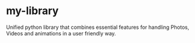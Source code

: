 # my-library
Unified python library that combines essential features for handling 
     Photos, Videos and animations in a user friendly way.


